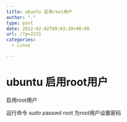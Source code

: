 ```yaml
---
title: ubuntu 启用root用户
author: "-"
type: post
date: 2012-02-02T09:03:20+00:00
url: /?p=2231
categories:
  - Linux

---
```

# ubuntu 启用root用户
启用root用户

运行命令 sudo passwd root 为root用户设置密码